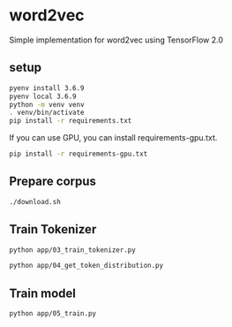 # word2vec
Simple implementation for word2vec using TensorFlow 2.0

## setup 

```bash 
pyenv install 3.6.9
pyenv local 3.6.9 
python -m venv venv 
. venv/bin/activate 
pip install -r requirements.txt 
```

If you can use GPU, you can install requirements-gpu.txt.

```bash
pip install -r requirements-gpu.txt
```


## Prepare corpus 

```bash 
./download.sh
``` 

## Train Tokenizer

```bash 
python app/03_train_tokenizer.py
```

```bash 
python app/04_get_token_distribution.py
```

## Train model

```bash
python app/05_train.py
```
